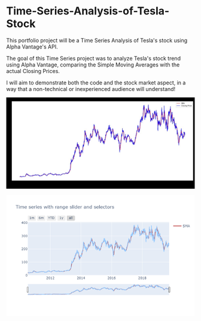 # Time-Series-Analysis-of-Tesla-Stock
This portfolio project will be a Time Series Analysis of Tesla's stock using Alpha Vantage's API.


The goal of this Time Series project was to analyze Tesla's stock trend using Alpha Vantage, comparing the Simple Moving Averages with the actual Closing Prices. 

I will aim to demonstrate both the code and the stock market aspect, in a way that a non-technical or inexperienced audience will understand! 

![Matplotlib Graph](https://github.com/aladin94/Time-Series-Analysis-of-Tesla-Stock/blob/master/Time%20Series%20MATplotlib.jpg)

![Matplotlib Graph](https://github.com/aladin94/Time-Series-Analysis-of-Tesla-Stock/blob/master/newplot%20(1).png)
